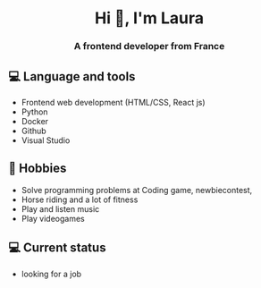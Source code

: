 <!--
**Etoiline/etoiline** is a ✨ _special_ ✨ repository because its `README.md` (this file) appears on your GitHub profile.

Here are some ideas to get you started:

- 🔭 I’m currently working on ...
- 🌱 I’m currently learning ...
- 👯 I’m looking to collaborate on ...
- 🤔 I’m looking for help with ...
- 💬 Ask me about ...
- 📫 How to reach me: ...
- 😄 Pronouns: ...
- ⚡ Fun fact: ...
-->


<h1 align="center">Hi 👋, I'm Laura</h1>
<h3 align="center">A frontend developer from France</h3>

## 💻 Language and tools
- Frontend web development (HTML/CSS, React js)
- Python
- Docker
- Github
- Visual Studio


## 📅 Hobbies
- Solve programming problems at Coding game, newbiecontest,
- Horse riding and a lot of fitness
- Play and listen music
- Play videogames


## 💻 Current status
- looking for a job



